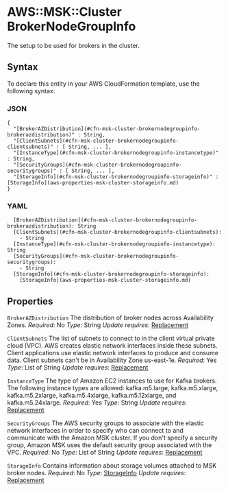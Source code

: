 # AWS::MSK::Cluster BrokerNodeGroupInfo<a name="aws-properties-msk-cluster-brokernodegroupinfo"></a>

The setup to be used for brokers in the cluster\.

## Syntax<a name="aws-properties-msk-cluster-brokernodegroupinfo-syntax"></a>

To declare this entity in your AWS CloudFormation template, use the following syntax:

### JSON<a name="aws-properties-msk-cluster-brokernodegroupinfo-syntax.json"></a>

```
{
  "[BrokerAZDistribution](#cfn-msk-cluster-brokernodegroupinfo-brokerazdistribution)" : String,
  "[ClientSubnets](#cfn-msk-cluster-brokernodegroupinfo-clientsubnets)" : [ String, ... ],
  "[InstanceType](#cfn-msk-cluster-brokernodegroupinfo-instancetype)" : String,
  "[SecurityGroups](#cfn-msk-cluster-brokernodegroupinfo-securitygroups)" : [ String, ... ],
  "[StorageInfo](#cfn-msk-cluster-brokernodegroupinfo-storageinfo)" : [StorageInfo](aws-properties-msk-cluster-storageinfo.md)
}
```

### YAML<a name="aws-properties-msk-cluster-brokernodegroupinfo-syntax.yaml"></a>

```
  [BrokerAZDistribution](#cfn-msk-cluster-brokernodegroupinfo-brokerazdistribution): String
  [ClientSubnets](#cfn-msk-cluster-brokernodegroupinfo-clientsubnets):
    - String
  [InstanceType](#cfn-msk-cluster-brokernodegroupinfo-instancetype): String
  [SecurityGroups](#cfn-msk-cluster-brokernodegroupinfo-securitygroups):
    - String
  [StorageInfo](#cfn-msk-cluster-brokernodegroupinfo-storageinfo):
    [StorageInfo](aws-properties-msk-cluster-storageinfo.md)
```

## Properties<a name="aws-properties-msk-cluster-brokernodegroupinfo-properties"></a>

`BrokerAZDistribution`  <a name="cfn-msk-cluster-brokernodegroupinfo-brokerazdistribution"></a>
The distribution of broker nodes across Availability Zones\.
*Required*: No
*Type*: String
*Update requires*: [Replacement](https://docs.aws.amazon.com/AWSCloudFormation/latest/UserGuide/using-cfn-updating-stacks-update-behaviors.html#update-replacement)

`ClientSubnets`  <a name="cfn-msk-cluster-brokernodegroupinfo-clientsubnets"></a>
The list of subnets to connect to in the client virtual private cloud \(VPC\)\. AWS creates elastic network interfaces inside these subnets\. Client applications use elastic network interfaces to produce and consume data\. Client subnets can't be in Availability Zone us\-east\-1e\.
*Required*: Yes
*Type*: List of String
*Update requires*: [Replacement](https://docs.aws.amazon.com/AWSCloudFormation/latest/UserGuide/using-cfn-updating-stacks-update-behaviors.html#update-replacement)

`InstanceType`  <a name="cfn-msk-cluster-brokernodegroupinfo-instancetype"></a>
The type of Amazon EC2 instances to use for Kafka brokers\. The following instance types are allowed: kafka\.m5\.large, kafka\.m5\.xlarge, kafka\.m5\.2xlarge, kafka\.m5\.4xlarge, kafka\.m5\.12xlarge, and kafka\.m5\.24xlarge\.
*Required*: Yes
*Type*: String
*Update requires*: [Replacement](https://docs.aws.amazon.com/AWSCloudFormation/latest/UserGuide/using-cfn-updating-stacks-update-behaviors.html#update-replacement)

`SecurityGroups`  <a name="cfn-msk-cluster-brokernodegroupinfo-securitygroups"></a>
The AWS security groups to associate with the elastic network interfaces in order to specify who can connect to and communicate with the Amazon MSK cluster\. If you don't specify a security group, Amazon MSK uses the default security group associated with the VPC\.
*Required*: No
*Type*: List of String
*Update requires*: [Replacement](https://docs.aws.amazon.com/AWSCloudFormation/latest/UserGuide/using-cfn-updating-stacks-update-behaviors.html#update-replacement)

`StorageInfo`  <a name="cfn-msk-cluster-brokernodegroupinfo-storageinfo"></a>
Contains information about storage volumes attached to MSK broker nodes\.
*Required*: No
*Type*: [StorageInfo](aws-properties-msk-cluster-storageinfo.md)
*Update requires*: [Replacement](https://docs.aws.amazon.com/AWSCloudFormation/latest/UserGuide/using-cfn-updating-stacks-update-behaviors.html#update-replacement)
